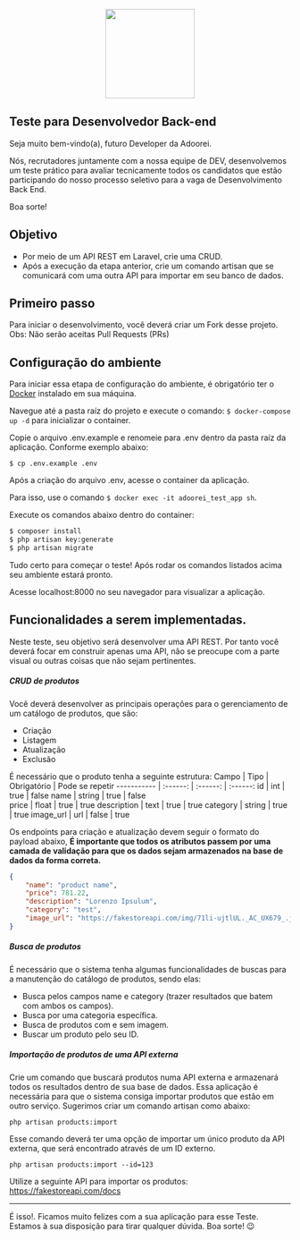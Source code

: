 <p align="center"><a href="https://laravel.com" target="_blank"><img src="https://adoorei.s3.us-east-2.amazonaws.com/images/loje_teste_logoadoorei_1662476663.png" width="160"></a></p>


## Teste para Desenvolvedor Back-end

Seja muito bem-vindo(a), futuro Developer da Adoorei.

Nós, recrutadores juntamente com a nossa equipe de DEV, desenvolvemos um teste prático para avaliar tecnicamente todos os candidatos que estão participando do nosso processo seletivo para a vaga de Desenvolvimento Back End.

Boa sorte!


## Objetivo

- Por meio de um API REST em Laravel, crie uma CRUD.
- Após a execução da etapa anterior, crie um comando artisan que se comunicará com uma outra API para importar em seu banco de dados.

## Primeiro passo

Para iniciar o desenvolvimento, você deverá criar um Fork desse projeto. Obs: Não serão aceitas Pull Requests (PRs) 

## Configuração do ambiente

Para iniciar essa etapa de configuração do ambiente, é obrigatório ter o [Docker](https://docs.docker.com/desktop/ "Docker") instalado em sua máquina. 

Navegue até a pasta raíz do projeto e execute o comando: `$ docker-compose up -d` para inicializar o container.

Copie o arquivo .env.example e renomeie para .env dentro da pasta raíz da aplicação. Conforme exemplo abaixo:

`$ cp .env.example .env`

Após a criação do arquivo .env, acesse o container da aplicação. 

Para isso, use o comando `$ docker exec -it adoorei_test_app sh`.

Execute os comandos abaixo dentro do container:

```bash
$ composer install
$ php artisan key:generate
$ php artisan migrate

```

Tudo certo para começar o teste! Após rodar os comandos listados acima seu ambiente estará pronto. 

Acesse localhost:8000 no seu navegador para visualizar a aplicação.

## Funcionalidades a serem implementadas.
Neste teste, seu objetivo será desenvolver uma API REST.  Por tanto você deverá focar em construir apenas uma API, não se preocupe com a parte visual ou outras coisas que não sejam pertinentes.

##### CRUD de produtos
Você deverá desenvolver as principais operações para o gerenciamento de um catálogo de produtos, que são:
- Criação
- Listagem
- Atualização
- Exclusão

É necessário que o produto tenha a seguinte estrutura:
Campo       | Tipo      | Obrigatório   | Pode se repetir
----------- | :------:  | :------:      | :------:
id          | int       | true          | false
name        | string    | true          | false        
price       | float     | true          | true
description  | text      | true          | true
category    | string    | true          | true
image_url   | url       | false         | true

Os endpoints para criação e atualização devem seguir o  formato do payload abaixo, **É importante que todos os atributos passem por uma camada de validação para que os dados sejam armazenados na base de dados da forma correta.**

```json
{
    "name": "product name",
    "price": 781.22,
    "description": "Lorenzo Ipsulum",
    "category": "test",
    "image_url": "https://fakestoreapi.com/img/71li-ujtlUL._AC_UX679_.jpg"
}

```

##### Busca de produtos
É necessário que o sistema tenha algumas funcionalidades de buscas para a manutenção do catálogo de produtos, sendo elas: 

- Busca pelos campos name e category (trazer resultados que batem com ambos os campos).
- Busca por uma categoria específica.
- Busca de produtos com e sem imagem.
- Buscar um produto pelo seu ID.

##### Importação de produtos de uma API externa
Crie um comando que buscará produtos numa API externa e armazenará todos os resultados dentro de sua base de dados. Essa aplicação é necessária para que o sistema consiga importar produtos que estão em outro serviço. Sugerimos criar um comando artisan como abaixo:

`php artisan products:import`

Esse comando deverá ter uma opção de importar um único produto da API externa, que será encontrado através de um ID externo.

`php artisan products:import --id=123`

Utilize a seguinte API para importar os produtos: https://fakestoreapi.com/docs


------------



É isso!. Ficamos muito felizes com a sua aplicação para esse Teste. Estamos à sua disposição para tirar qualquer dúvida. Boa sorte! 😉
